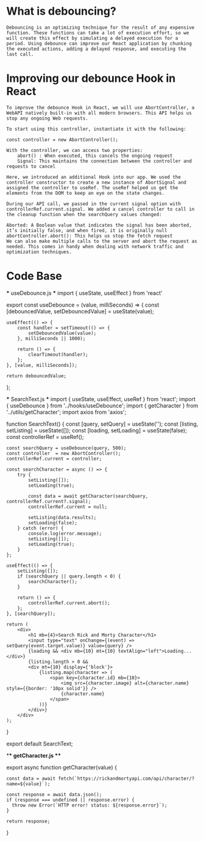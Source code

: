 # What is debouncing?

    Debouncing is an optimizing technique for the result of any expensive function. These functions can take a lot of execution effort, so we will create this effect by simulating a delayed execution for a period. Using debounce can improve our React application by chunking the executed actions, adding a delayed response, and executing the last call.

# Improving our debounce Hook in React

    To improve the debounce Hook in React, we will use AbortController, a WebAPI natively built-in with all modern browsers. This API helps us stop any ongoing Web requests.

    To start using this controller, instantiate it with the following:

    const controller = new AbortController();

    With the controller, we can access two properties:
        abort() : When executed, this cancels the ongoing request
        Signal: This maintains the connection between the controller and requests to cancel

    Here, we introduced an additional Hook into our app. We used the controller constructor to create a new instance of AbortSignal and assigned the controller to useRef. The useRef helped us get the elements from the DOM to keep an eye on the state changes.

    During our API call, we passed in the current signal option with controllerRef.current.signal. We added a cancel controller to call in the cleanup function when the searchQuery values changed:

    Aborted: A Boolean value that indicates the signal has been aborted, it’s initially false, and when fired, it is originally null
    abortController.abort(): This helps us stop the fetch request
    We can also make multiple calls to the server and abort the request as needed. This comes in handy when dealing with network traffic and optimization techniques.

# Code Base

**\*** useDebounce.js **\***
import { useState, useEffect } from 'react'

export const useDebounce = (value, milliSeconds) => {
const [debouncedValue, setDebouncedValue] = useState(value);

    useEffect(() => {
        const handler = setTimeout(() => {
            setDebouncedValue(value);
        }, milliSeconds || 1000);

        return () => {
            clearTimeout(handler);
        };
    }, [value, milliSeconds]);

    return debouncedValue;

};

**\*** SearchText.js **\***
import { useState, useEffect, useRef } from 'react';
import { useDebounce } from '../hooks/useDebounce';
import { getCharacter } from '../utils/getCharacter';
import axios from 'axios';

function SearchText() {
const [query, setQuery] = useState('');
const [listing, setListing] = useState([]);
const [loading, setLoading] = useState(false);
const controllerRef = useRef();

    const searchQuery = useDebounce(query, 500);
    const controller  = new AbortController();
    controllerRef.current = controller;

    const searchCharacter = async () => {
        try {
            setListing([]);
            setLoading(true);

            const data = await getCharacter(searchQuery, controllerRef.current?.signal);
            controllerRef.current = null;

            setListing(data.results);
            setLoading(false);
        } catch (error) {
            console.log(error.message);
            setListing([]);
            setLoading(true);
        }
    };

    useEffect(() => {
        setListing([]);
        if (searchQuery || query.length < 0) {
            searchCharacter();
        }

        return () => {
            controllerRef.current.abort();
        };
    }, [searchQuery]);

    return (
        <div>
            <h1 mb={4}>Search Rick and Morty Character</h1>
            <input type="text" onChange={(event) => setQuery(event.target.value)} value={query} />
            {loading && <div mb={10} mt={10} textAlign="left">Loading...</div>}
            {listing.length > 0 &&
            <div mt={10} display={'block'}>
                {listing.map(character => (
                    <span key={character.id} mb={10}>
                        <img src={character.image} alt={character.name}  style={{border: '10px solid'}} />
                        {character.name}
                    </span>
                ))}
            </div>}
        </div>
    );

}

export default SearchText;

\***\* getCharacter.js \*\***

export async function getCharacter(value) {

    const data = await fetch(`https://rickandmortyapi.com/api/character/?name=${value}`);

    const response = await data.json();
    if (response === undefined || response.error) {
      throw new Error(`HTTP error! status: ${response.error}`);
    }

    return response;

}
